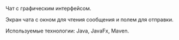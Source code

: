 Чат с графическим интерфейсом.

Экран чата с окном для чтения сообщения и полем для отправки.

Используемые технологии: Java, JavaFx, Maven.
